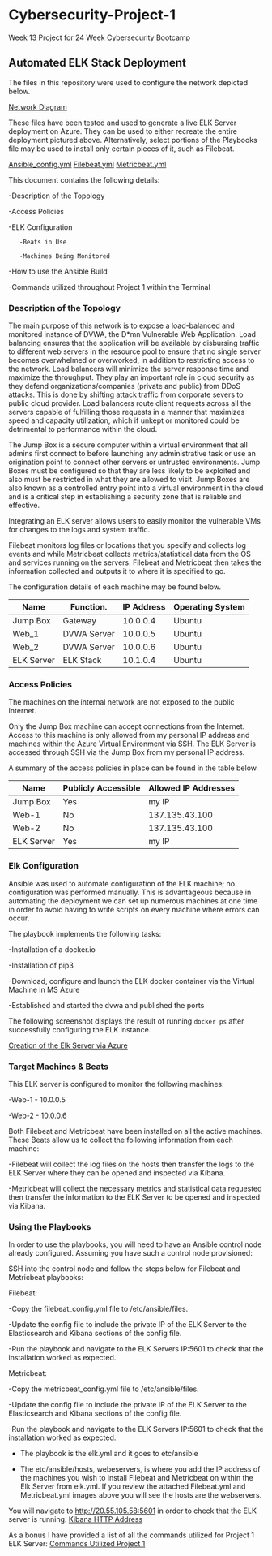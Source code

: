 # Cybersecurity-Project-1
Week 13 Project for 24 Week Cybersecurity Bootcamp

## Automated ELK Stack Deployment

The files in this repository were used to configure the network depicted below.

[Network Diagram](https://github.com/2510shea/Cybersecurity-Project-1/blob/main/Images/Project%201%20Network%20Diagram%202.0.pdf)

These files have been tested and used to generate a live ELK Server deployment on Azure. They can be used to either recreate the entire deployment pictured above. Alternatively, select portions of the Playbooks file may be used to install only certain pieces of it, such as Filebeat.

[Ansible_config.yml](Playbooks/Ansible_config.yml)
[Filebeat.yml](Playbooks/Filebeat.yml)
[Metricbeat.yml](Playbooks/Metricbeat.yml) 

This document contains the following details:

-Description of the Topology 

-Access Policies

-ELK Configuration

       -Beats in Use
 
       -Machines Being Monitored
  
-How to use the Ansible Build

-Commands utilized throughout Project 1 within the Terminal 

### Description of the Topology

The main purpose of this network is to expose a load-balanced and monitored instance of DVWA, the D*mn Vulnerable Web Application. Load balancing ensures that the application will be available by disbursing traffic to different web servers in the resource pool to ensure that no single server becomes overwhelmed or overworked, in addition to restricting access to the network. Load balancers will minimize the server response time and maximize the throughput. They play an important role in cloud security as they defend organizations/companies (private and public) from DDoS attacks. This is done by shifting attack traffic from corporate severs to public cloud provider. Load balancers route client requests across all the servers capable of fulfilling those requests in a manner that maximizes speed and capacity utilization, which if unkept or monitored could be detrimental to performance within the cloud.

The Jump Box is a secure computer within a virtual environment that all admins first connect to before launching any administrative task or use an origination point to connect other servers or untrusted environments. Jump Boxes must be configured so that they are less likely to be exploited and also must be restricted in what they are allowed to visit. Jump Boxes are also known as a controlled entry point into a virtual environment in the cloud and is a critical step in establishing a security zone that is reliable and effective.    

Integrating an ELK server allows users to easily monitor the vulnerable VMs for changes to the logs and system traffic. 

Filebeat monitors log files or locations that you specify and collects log events and while Metricbeat collects metrics/statistical data from the OS and services running on the servers. Filebeat and Metricbeat then takes the information collected and outputs it to where it is specified to go. 

The configuration details of each machine may be found below.

| Name      | Function.   | IP Address| Operating System|
|-----------|-------------|------------|--------------- |
| Jump Box  | Gateway     | 10.0.0.4   | Ubuntu         |
| Web_1     | DVWA Server | 10.0.0.5   | Ubuntu         |
| Web_2     | DVWA Server | 10.0.0.6   | Ubuntu         |
| ELK Server| ELK Stack   | 10.1.0.4   | Ubuntu         |

### Access Policies

The machines on the internal network are not exposed to the public Internet. 

Only the Jump Box machine can accept connections from the Internet. Access to this machine is only allowed from my personal IP address and machines within the Azure Virtual Environment via SSH. The ELK Server is accessed through SSH via the Jump Box from my personal IP address.

A summary of the access policies in place can be found in the table below.

| Name      | Publicly Accessible | Allowed IP Addresses   |
|-----------|---------------------|------------------------|
| Jump Box  | Yes                 | my IP                  |
| Web-1     | No                  | 137.135.43.100         |           
| Web-2     | No                  | 137.135.43.100         |                     
| ELK Server| Yes                 | my IP                  |

### Elk Configuration

Ansible was used to automate configuration of the ELK machine; no configuration was performed manually. This is advantageous because in automating the deployment we can set up numerous machines at one time in order to avoid having to write scripts on every machine where errors can occur. 

The playbook implements the following tasks:

-Installation of a docker.io

-Installation of pip3

-Download, configure and launch the ELK docker container via the Virtual Machine in MS Azure

-Established and started the dvwa and published the ports 


The following screenshot displays the result of running `docker ps` after successfully configuring the ELK instance.

[Creation of the Elk Server via Azure](https://github.com/2510shea/Cybersecurity-Project-1/blob/main/Additional%20Documents/Creation%20of%20ELK%20Server%20via%20Azure.pdf)

### Target Machines & Beats

This ELK server is configured to monitor the following machines:

-Web-1 - 10.0.0.5

-Web-2 - 10.0.0.6

Both Filebeat and Metricbeat have been installed on all the active machines. These Beats allow us to collect the following information from each machine:

-Filebeat will collect the log files on the hosts then transfer the logs to the ELK Server where they can be opened and inspected via Kibana. 

-Metricbeat will collect the necessary metrics and statistical data requested then transfer the information to the ELK Server to be opened and inspected via Kibana. 

### Using the Playbooks

In order to use the playbooks, you will need to have an Ansible control node already configured. Assuming you have such a control node provisioned: 

SSH into the control node and follow the steps below for Filebeat and Metricbeat playbooks:

Filebeat:

-Copy the filebeat_config.yml file to /etc/ansible/files.

-Update the config file to include the private IP of the ELK Server to the Elasticsearch and Kibana sections of the config file. 

-Run the playbook and navigate to the ELK Servers IP:5601 to check that the installation worked as expected.

Metricbeat:

-Copy the metricbeat_config.yml file to /etc/ansible/files.

-Update the config file to include the private IP of the ELK Server to the Elasticsearch and Kibana sections of the config file. 

-Run the playbook and navigate to the ELK Servers IP:5601 to check that the installation worked as expected.


- The playbook is the elk.yml and it goes to etc/ansible

- The etc/ansible/hosts, webeservers, is where you add the IP address of the machines you wish to install Filebeat and Metricbeat on within the Elk Server from elk.yml. If you review the attached Filebeat.yml and Metricbeat.yml images above you will see the hosts are the webservers. 

You will navigate to http://20.55.105.58:5601 in order to check that the ELK server is running. 
[Kibana HTTP Address](https://github.com/2510shea/Cybersecurity-Project-1/blob/main/Images/Kibana%20HTTP%20Address.png)

As a bonus I have provided a list of all the commands utilized for Project 1 ELK Server:
[Commands Utilized Project 1](Commands_Utilied/Creation-Deployment_for_ELK_Server.pdf)
